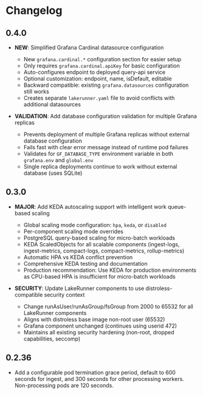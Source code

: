 # Changelog

## 0.4.0

* **NEW**: Simplified Grafana Cardinal datasource configuration
  - New `grafana.cardinal.*` configuration section for easier setup
  - Only requires `grafana.cardinal.apiKey` for basic configuration
  - Auto-configures endpoint to deployed query-api service
  - Optional customization: endpoint, name, isDefault, editable
  - Backward compatible: existing `grafana.datasources` configuration still works
  - Creates separate `lakerunner.yaml` file to avoid conflicts with additional datasources

* **VALIDATION**: Add database configuration validation for multiple Grafana replicas
  - Prevents deployment of multiple Grafana replicas without external database configuration
  - Fails fast with clear error message instead of runtime pod failures
  - Validates for `GF_DATABASE_TYPE` environment variable in both `grafana.env` and `global.env`
  - Single replica deployments continue to work without external database (uses SQLite)

## 0.3.0

* **MAJOR**: Add KEDA autoscaling support with intelligent work queue-based scaling
  - Global scaling mode configuration: `hpa`, `keda`, or `disabled`
  - Per-component scaling mode overrides
  - PostgreSQL query-based scaling for micro-batch workloads
  - KEDA ScaledObjects for all scalable components (ingest-logs, ingest-metrics, compact-logs, compact-metrics, rollup-metrics)
  - Automatic HPA vs KEDA conflict prevention
  - Comprehensive KEDA testing and documentation
  - Production recommendation: Use KEDA for production environments as CPU-based HPA is insufficient for micro-batch workloads

* **SECURITY**: Update LakeRunner components to use distroless-compatible security context
  - Change runAsUser/runAsGroup/fsGroup from 2000 to 65532 for all LakeRunner components
  - Aligns with distroless base image non-root user (65532)
  - Grafana component unchanged (continues using userid 472)
  - Maintains all existing security hardening (non-root, dropped capabilities, seccomp)

## 0.2.36

* Add a configurable pod termination grace period, default to 600 seconds
  for ingest, and 300 seconds for other processing workers.  Non-processing
  pods are 120 seconds.

